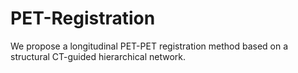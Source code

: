 # PET-Registration
We propose a longitudinal PET-PET registration method based on a structural CT-guided hierarchical network.
